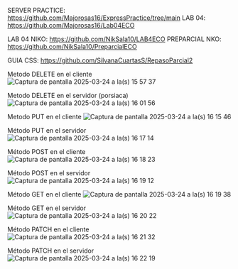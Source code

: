 SERVER PRACTICE: https://github.com/Majorosas16/ExpressPractice/tree/main
LAB 04: https://github.com/Majorosas16/Lab04ECO

LAB 04 NIKO: https://github.com/NikSala10/LAB4ECO
PREPARCIAL NKO: https://github.com/NikSala10/PreparcialECO

GUIA CSS: https://github.com/SilvanaCuartasS/RepasoParcial2


Metodo DELETE en el cliente
![Captura de pantalla 2025-03-24 a la(s) 15 57 37](https://github.com/user-attachments/assets/24968c7a-0be9-4d22-ad45-df362c38f793)

Metodo DELETE en el servidor (porsiaca)
![Captura de pantalla 2025-03-24 a la(s) 16 01 56](https://github.com/user-attachments/assets/d64b8572-4f42-4644-a8c2-96969a5410b5)

Metodo PUT en el cliente
![Captura de pantalla 2025-03-24 a la(s) 16 15 46](https://github.com/user-attachments/assets/e0dc3d53-bf6d-44fc-a0ce-1064b08ef50b)

Método PUT en el servidor
![Captura de pantalla 2025-03-24 a la(s) 16 17 14](https://github.com/user-attachments/assets/f5eb861d-20a0-4caa-a397-24749169eb8e)

Método POST en el cliente
![Captura de pantalla 2025-03-24 a la(s) 16 18 23](https://github.com/user-attachments/assets/447507a9-16e0-4887-abe0-cc453704fa75)

Método POST en el servidor
![Captura de pantalla 2025-03-24 a la(s) 16 19 12](https://github.com/user-attachments/assets/3f030f14-1245-40b3-9fdb-29b289f9daf3)

Método GET en el cliente
![Captura de pantalla 2025-03-24 a la(s) 16 19 38](https://github.com/user-attachments/assets/37d57edf-d8c5-4b1f-9202-4ae9f9d7c002)

Método GET en el servidor
![Captura de pantalla 2025-03-24 a la(s) 16 20 22](https://github.com/user-attachments/assets/3a8b69c0-1b3c-4f33-8c31-8245d83424f2)

Método PATCH en el cliente
![Captura de pantalla 2025-03-24 a la(s) 16 21 32](https://github.com/user-attachments/assets/6d1e0c40-3dfe-4791-be1d-5ad76a9c04c5)

Método PATCH en el servidor
![Captura de pantalla 2025-03-24 a la(s) 16 22 19](https://github.com/user-attachments/assets/078d1f8c-6b6e-403a-ba9c-ee5fe607d386)


